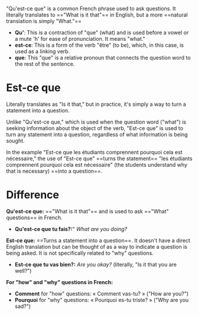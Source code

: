 "Qu'est-ce que" is a common French phrase used to ask questions. It literally translates to =="What is it that"== in English, but a more ==natural translation is simply "What."==
- **Qu'**: This is a contraction of "que" (what) and is used before a vowel or a mute 'h' for ease of pronunciation. It means "what."
- **est-ce**: This is a form of the verb "être" (to be), which, in this case, is used as a linking verb.
- **que**: This "que" is a relative pronoun that connects the question word to the rest of the sentence.
# Est-ce que
Literally translates as "Is it that," but in practice, it's simply a way to turn a statement into a question.

Unlike "Qu'est-ce que," which is used when the question word ("what") is seeking information about the object of the verb, "Est-ce que" is used to turn any statement into a question, regardless of what information is being sought.

In the example "Est-ce que les étudiants comprennent pourquoi cela est nécessaire," the use of "Est-ce que" ==turns the statement== "les étudiants comprennent pourquoi cela est nécessaire" (the students understand why that is necessary) ==into a question==.
# Difference
**Qu'est-ce que:** =="What is it that"== and is used to ask =="What" questions== in French.
- **Qu'est-ce que tu fais?:**" *What are you doing?*

**Est-ce que:** ==Turns a statement into a question==. It doesn't have a direct English translation but can be thought of as a way to indicate a question is being asked. It is not specifically related to "why" questions. 
- **Est-ce que tu vas bien?:** *Are you okay?* (literally, "Is it that you are well?")

**For "how" and "why" questions in French:**
- **Comment** for "how" questions: « Comment vas-tu? » ("How are you?")
- **Pourquoi** for "why" questions: « Pourquoi es-tu triste? » ("Why are you sad?")